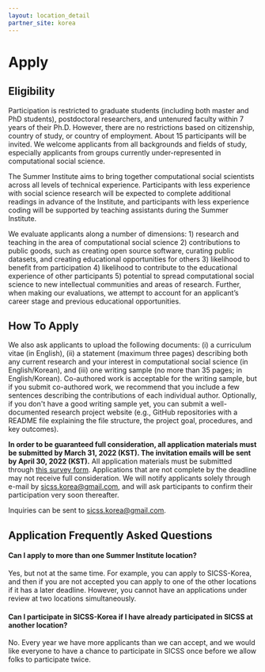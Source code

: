 ```yaml
---
layout: location_detail
partner_site: korea
---
```


# Apply

## Eligibility

Participation is restricted to graduate students (including both master and PhD students), postdoctoral researchers, and untenured faculty within 7 years of their Ph.D. However, there are no restrictions based on citizenship, country of study, or country of employment. About 15 participants will be invited. We welcome applicants from all backgrounds and fields of study, especially applicants from groups currently under-represented in computational social science.

The Summer Institute aims to bring together computational social scientists across all levels of technical experience. Participants with less experience with social science research will be expected to complete additional readings in advance of the Institute, and participants with less experience coding will be supported by teaching assistants during the Summer Institute.

We evaluate applicants along a number of dimensions: 1) research and teaching in the area of computational social science 2) contributions to public goods, such as creating open source software, curating public datasets, and creating educational opportunities for others 3) likelihood to benefit from participation 4) likelihood to contribute to the educational experience of other participants 5) potential to spread computational social science to new intellectual communities and areas of research. Further, when making our evaluations, we attempt to account for an applicant’s career stage and previous educational opportunities.

## How To Apply

We also ask applicants to upload the following documents: (i) a curriculum vitae (in English), (ii) a statement (maximum three pages) describing both any current research and your interest in computational social science (in English/Korean), and (iii) one writing sample (no more than 35 pages; in English/Korean). Co-authored work is acceptable for the writing sample, but if you submit co-authored work, we recommend that you include a few sentences describing the contributions of each individual author. Optionally, if you don't have a good writing sample yet, you can submit a well-documented research project website (e.g., GitHub repositories with a README file explaining the file structure, the project goal, procedures, and key outcomes).

**In order to be guaranteed full consideration, all application materials must be submitted by March 31, 2022 (KST). The invitation emails will be sent by April 30, 2022 (KST).** All application materials must be submitted through [this survey form](https://docs.google.com/forms/d/e/1FAIpQLSdE7LSH52TfTEDpk47SUL08TcUYib-fzC4a0lwleewgr3BOlw/viewform). Applications that are not complete by the deadline may not receive full consideration. We will notify applicants solely through e-mail by sicss.korea@gmail.com, and will ask participants to confirm their participation very soon thereafter.

Inquiries can be sent to sicss.korea@gmail.com.

## Application Frequently Asked Questions

#### Can I apply to more than one Summer Institute location?

Yes, but not at the same time. For example, you can apply to SICSS-Korea, and then if you are not accepted you can apply to one of the other locations if it has a later deadline. However, you cannot have an applications under review at two locations simultaneously.

#### Can I participate in SICSS-Korea if I have already participated in SICSS at another location?

No. Every year we have more applicants than we can accept, and we would like everyone to have a chance to participate in SICSS once before we allow folks to participate twice.
